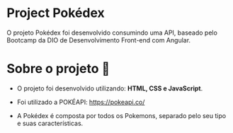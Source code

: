 # Project Pokédex 

O projeto Pokédex foi desenvolvido consumindo uma API, baseado pelo Bootcamp da DIO de Desenvolvimento Front-end com Angular.

# Sobre o projeto 🦖

* O projeto foi desenvolvido utilizando: **HTML, CSS e JavaScript**.

* Foi utilizado a POKÉAPI: https://pokeapi.co/

* A Pokédex é composta por todos os Pokemons, separado pelo seu tipo e suas características.
